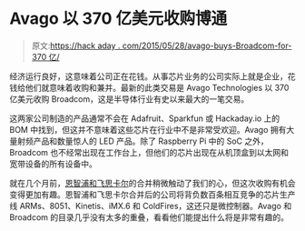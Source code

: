 # Avago 以 370 亿美元收购博通

> 原文:[https://hack aday . com/2015/05/28/avago-buys-Broadcom-for-370 亿/](https://hackaday.com/2015/05/28/avago-buys-broadcom-for-37-billion/)

经济运行良好，这意味着公司正在花钱。从事芯片业务的公司实际上就是企业，花钱给他们就意味着收购和兼并。最新的此类交易是 Avago Technologies 以 370 亿美元收购 Broadcom，这是半导体行业有史以来最大的一笔交易。

这两家公司制造的产品通常不会在 Adafruit、Sparkfun 或 Hackaday.io 上的 BOM 中找到，但这并不意味着这些芯片在行业中不是非常受欢迎。Avago 拥有大量射频产品和数量惊人的 LED 产品。除了 Raspberry Pi 中的 SoC 之外，Broadcom 也不经常出现在工作台上，但他们的芯片出现在从机顶盒到以太网和宽带设备的所有设备中。

就在几个月前，[恩智浦和飞思卡尔](http://hackaday.com/2015/03/02/nxp-freescale-merge/)的合并稍微触动了我们的心，但这次收购有机会变得更加有趣。恩智浦和飞思卡尔合并后的公司将背负数百条相互竞争的芯片生产线 ARMs、8051、Kinetis、iMX.6 和 ColdFires，这还只是微控制器。Avago 和 Broadcom 的目录几乎没有太多的重叠，看看他们能提出什么将是非常有趣的。